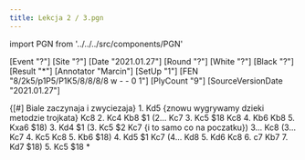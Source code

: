 ```yaml
---
title: Lekcja 2 / 3.pgn
---
```


import PGN from '../../../src/components/PGN'

<PGN>
﻿[Event "?"]
[Site "?"]
[Date "2021.01.27"]
[Round "?"]
[White "?"]
[Black "?"]
[Result "*"]
[Annotator "Marcin"]
[SetUp "1"]
[FEN "8/2k5/p1P5/P1K5/8/8/8/8 w - - 0 1"]
[PlyCount "9"]
[SourceVersionDate "2021.01.27"]

 {[#] Biale zaczynaja i zwyciezaja} 1. Kd5 {znowu wygrywamy dzieki metodzie trojkata} Kc8 2. Kc4 Kb8 $1 (2... Kc7 3. Kc5 $18 Kc8 4. Kb6 Kb8 5. Kxa6 $18) 3. Kd4 $1 (3. Kc5 $2 Kc7 {i to samo co na poczatku}) 3... Kc8 (3... Kc7 4. Kc5 Kc8 5. Kb6 $18) 4. Kd5 $1 Kc7 (4... Kd8 5. Kd6 Kc8 6. c7 Kb7 7. Kd7 $18) 5. Kc5 $18 *


</PGN>
